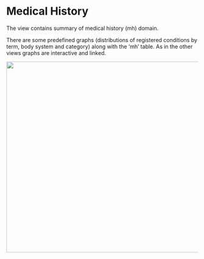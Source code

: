# Medical History

The view contains summary of medical history (mh) domain.

There are some predefined graphs (distributions of registered conditions by term, body system and category) along with the ‘mh’ table.
As in the other views graphs are interactive and linked.

<img src="https://raw.githubusercontent.com/datagrok-ai/public/master/packages/ClinicalCase/img/medical_history.gif" height="500" width='800'/>
